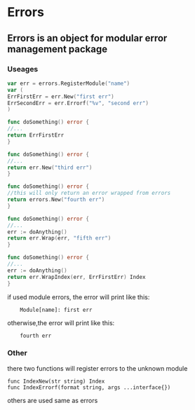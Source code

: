 # Errors #

## Errors is an object for modular error management package ##

### Useages ###

```go
var err = errors.RegisterModule("name")
var (
ErrFirstErr = err.New("first err")
ErrSecondErr = err.Errorf("%v", "second err")
)

func doSomething() error {
//...
return ErrFirstErr
}

func doSomething() error {
//...
return err.New("third err")
}

func doSomething() error {
//this will only return an error wrapped from errors
return errors.New("fourth err")
}

func doSomething() error {
//...
err := doAnything()
return err.Wrap(err, "fifth err")
}

func doSomething() error {
//...
err := doAnything()
return err.WrapIndex(err, ErrFirstErr) Index
}


```

if used module errors, the error will print like this:

```shell
    Module[name]: first err
```

otherwise,the error will print like this:

```shell
    fourth err
```

### Other ###

there two functions will register errors to the unknown module

```
func IndexNew(str string) Index 
func IndexErrorf(format string, args ...interface{}) 
```

others are used same as errors

